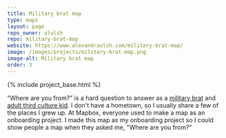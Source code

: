 ```yaml
---
title: Military brat map
type: maps
layout: page
repo_owner: alulsh
repo: military-brat-map
website: https://www.alexandraulsh.com/military-brat-map/
image: /images/projects/military-brat-map.png
image-alt: Military brat map
order: 3
---
```


{% include project_base.html %}

"Where are you from?" is a hard question to answer as a [military brat](https://en.wikipedia.org/wiki/Military_brat_(U.S._subculture)) and [adult third culture kid](https://en.wikipedia.org/wiki/Third_culture_kid). I don't have a hometown, so I usually share a few of the places I grew up. At Mapbox, everyone used to make a map as an onboarding project. I made this map as my onboarding project so I could show people a map when they asked me, "Where are you from?"